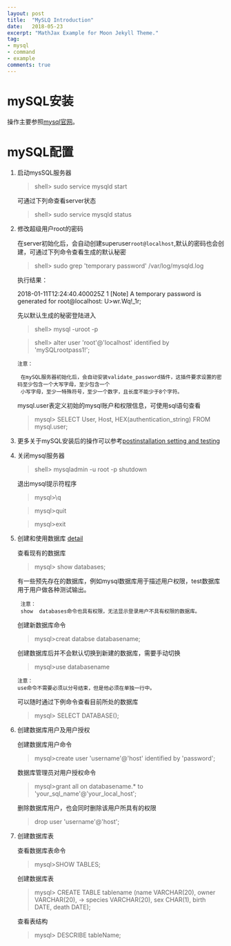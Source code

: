 ```yaml
---
layout: post
title:  "MySLQ Introduction"
date:   2018-05-23
excerpt: "MathJax Example for Moon Jekyll Theme."
tag:
- mysql 
- command 
- example
comments: true
---
```


mySQL安装
===
操作主要参照[mysql官网](https://dev.mysql.com/doc/refman/5.7/en/linux-installation-yum-repo.html)。


mySQL配置
===
1. 启动mysSQL服务器
    >shell> sudo service mysqld start

    可通过下列命查看server状态
    >shell> sudo service mysqld status

2. 修改超级用户root的密码

      在server初始化后，会自动创建superuser`root@localhost`,默认的密码也会创建，可通过下列命令查看生成的默认秘密
    >shell> sudo grep 'temporary password' /var/log/mysqld.log

   执行结果：

   2018-01-11T12:24:40.400025Z 1 [Note] A temporary password is generated for root@localhost: U>wr.Wq!_1r;

   先以默认生成的秘密登陆进入
   >shell> mysql -uroot -p
   
   >shell> alter user 'root'@'localhost' identified by 'mySQLrootpass1!';

       注意：
    
        在mySQL服务器初始化后，会自动安装validate_password插件，这插件要求设置的密码至少包含一个大写字母，至少包含一个
        小写字母，至少一特殊符号，至少一个数字，且长度不能少于8个字符。
  
   mysql.user表定义初始的mysql账户和权限信息，可使用sql语句查看
   
   >mysql> SELECT User, Host, HEX(authentication_string) FROM mysql.user;
   
3. 更多关于mySQL安装后的操作可以参考[postinstallation setting and testing](https://dev.mysql.com/doc/refman/5.7/en/postinstallation.html)
4. 关闭mysql服务器
    >shell> mysqladmin -u root -p shutdown

   退出mysql提示符程序
   
   >mysql>\q
   
   >mysql>quit
   
   >mysql>exit
   
5. 创建和使用数据库 [detail](https://dev.mysql.com/doc/refman/5.7/en/database-use.html)
    
   查看现有的数据库

    >mysql> show databases;
    
    有一些预先存在的数据库，例如mysql数据库用于描述用户权限，test数据库用于用户做各种测试输出。
    
        注意：
        show  databases命令也具有权限，无法显示登录用户不具有权限的数据库。
    创建新数据库命令
    >mysql>creat databse databasename;
    
    创建数据库后并不会默认切换到新建的数据库，需要手动切换
    >mysql>use databasename
      
       注意：
       use命令不需要必须以分号结束，但是他必须在单独一行中。
       
    可以随时通过下例命令查看目前所处的数据库
    >mysql> SELECT DATABASE();
    
6. 创建数据库用户及用户授权
    
    创建数据库用户命令
    >mysql>create user 'username'@'host' identified by 'password';
    
   数据库管理员对用户授权命令
   > mysql>grant all on databasename.* to 'your_sql_name'@'your_local_host';

   删除数据库用户，也会同时删除该用户所具有的权限
   >drop user 'username'@'host';
   
  
   
7. 创建数据库表

   查看数据库表命令
   >mysql>SHOW TABLES;
   
   创建数据库表
   >mysql> CREATE TABLE tablename (name VARCHAR(20), owner VARCHAR(20),
    -> species VARCHAR(20), sex CHAR(1), birth DATE, death DATE);
   
   查看表结构
   >mysql> DESCRIBE tableName;




